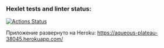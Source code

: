 ### Hexlet tests and linter status:
[![Actions Status](https://github.com/titanmen1/python-project-lvl4/workflows/hexlet-check/badge.svg)](https://github.com/titanmen1/python-project-lvl4/actions)


Приложение развернуто на Heroku: https://aqueous-plateau-38045.herokuapp.com/